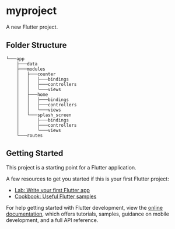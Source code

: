 # myproject

A new Flutter project.

## Folder Structure
```
└───app
    ├───data
    ├───modules
    │   ├───counter
    │   │   ├───bindings
    │   │   ├───controllers
    │   │   └───views
    │   ├───home
    │   │   ├───bindings
    │   │   ├───controllers
    │   │   └───views
    │   └───splash_screen
    │       ├───bindings
    │       ├───controllers
    │       └───views
    └───routes

```
## Getting Started

This project is a starting point for a Flutter application.

A few resources to get you started if this is your first Flutter project:

- [Lab: Write your first Flutter app](https://docs.flutter.dev/get-started/codelab)
- [Cookbook: Useful Flutter samples](https://docs.flutter.dev/cookbook)

For help getting started with Flutter development, view the
[online documentation](https://docs.flutter.dev/), which offers tutorials,
samples, guidance on mobile development, and a full API reference.
